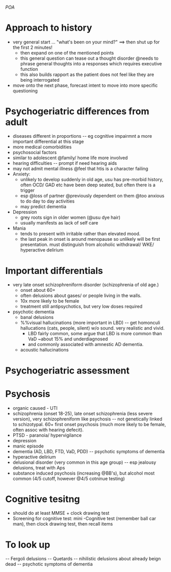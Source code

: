 ###### POA

# Approach to history
- very general start ... "what's been on your mind?" ==> then shut up for the first 2 minutes!
    + then expand on one of the mentioned points
    + this general question can tease out a thought disorder @needs to phrase general thoughts into a responses which requires executive function
    + this also builds rapport as the patient does not feel like they are being interrogated
- move onto the next phase, forecast intent to move into more specific questioning

# Psychogeriatric differences from adult
- diseases different in proportions -- eg cognitive impairmnt a more important differential at this stage
- more medical comorbidities
- psychosocial factors
- similar to adolescent @family/ home life more involved
- hearing difficulties -- prompt if need hearing aids
- may not admit mental illness @feel that htis is a character failing 
- Anxiety:
    + unlikely to develop suddenly in old age, usu has pre-morbid history, often OCD/ GAD etc have been deep seated, but often there is a trigger
    + esp @loss of partner @previously dependent on them @too anxious to do day to day activities 
    + may predict dementia
- Depression
    + grey roots sign in older women (@usu dye hair)
    + usually manifests as lack of self care
- Mania
    + tends to present with irritable rather than elevated mood. 
    + the last peak in onset is around menopause so unlikely will be first presentation. must distinguish from alcoholic withdrawal/ WKE/ hyperactive delirium

# Important differentials
- very late onset schizophreniform disorder (schizophrenia of old age.)
    + onset about 60+
    + often delusions about gases/ or people living in the walls. 
    + 10x more likely to be female
    + treatment still antipsychotics, but very low doses required 
- psychotic dementia    
    + banal delusions
    + %%visual hallucinations (more important in LBD) -- get homonculi hallucations (cats, people, silent) w/o sound. very realistic and vivid. 
        * LBD fairly common, some argue that LBD is more common than VaD ~about 15% and underdiagnosed
        * and commonly associated with amnestic AD dementia.
    + acoustic hallucinations

# Psychogeriatric assessment

# Psychosis
- organic caused - UTI
- schizophrenia (onset 18-25), late onset schizophrenia (less severe version), very schizophreniform like psychosis -- not genetically linked to schizotypal. 60+ first onset psychosis (much more likely to be female, often assoc with hearing defecit).
- PTSD - paranoia/ hypervigilance
- depression
- manic episode
- dementia (AD, LBD, FTD, VaD, PDD) -- psychotic symptoms of dementia 
- hyperactive delirium
- delusional disorder (very common in this age group) -- esp jealousy delusions, treat with Aps
- substance induced psychosis (increasing @BB's), but alcohol most common (4/5 cutoff, however @4/5 cotninue testing)

# Cognitive tesitng
- should do at least MMSE + clock drawing test
- Screening for cognitive test: mini -Cognitive test (remember ball car man), then clock drawing test, then recall items

# To look up
-- Fergoli delusions
-- Quetards -- nihilistic delusions about already beign dead
-- psychotic symptoms of dementia